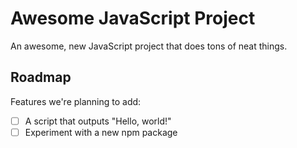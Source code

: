 # Awesome JavaScript Project

An awesome, new JavaScript project that does tons of neat things.

## Roadmap

Features we're planning to add:

- [ ] A script that outputs "Hello, world!"
- [ ] Experiment with a new npm package